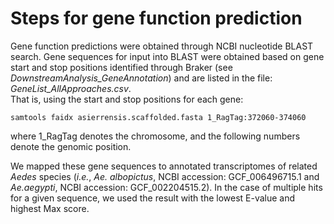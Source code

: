 # Steps for gene function prediction 
Gene function predictions were obtained through NCBI nucleotide BLAST search.
Gene sequences for input into BLAST were obtained based on gene start and stop positions identified through Braker (see *DownstreamAnalysis_GeneAnnotation*) and are listed in the file: *GeneList_AllApproaches.csv*.  
That is, using the start and stop positions for each gene: 
```
samtools faidx asierrensis.scaffolded.fasta 1_RagTag:372060-374060
```
where 1_RagTag denotes the chromosome, and the following numbers denote the genomic position.  


We mapped these gene sequences to annotated transcriptomes of related *Aedes* species (*i.e.*, *Ae. albopictus*, NCBI accession: GCF_006496715.1 and *Ae.aegypti*, NCBI accession: GCF_002204515.2). In the case of multiple hits for a given sequence, we used the result with the lowest E-value and highest Max score. 

